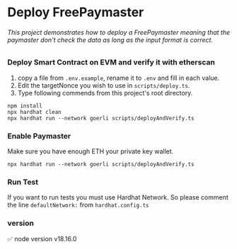 # Deploy FreePaymaster

###### This project demonstrates how to deploy a FreePaymaster meaning that the paymaster don't check the data as long as the input format is correct.

### Deploy Smart Contract on EVM and verify it with etherscan
1. copy a file from `.env.example`, rename it to `.env` and fill in each value.
2. Edit the targetNonce you wish to use in `scripts/deploy.ts`.
3. Type following commends from this project's root directory.
```shell
npm install
npx hardhat clean
npx hardhat run --network goerli scripts/deployAndVerify.ts
```

### Enable Paymaster
Make sure you have enough ETH your private key wallet.
```shell
npx hardhat run --network goerli scripts/deployAndVerify.ts
```

### Run Test
If you want to run tests you must use Hardhat Network.
So please comment the line `defaultNetwork:` from `hardhat.config.ts`

### version
✅ node version v18.16.0